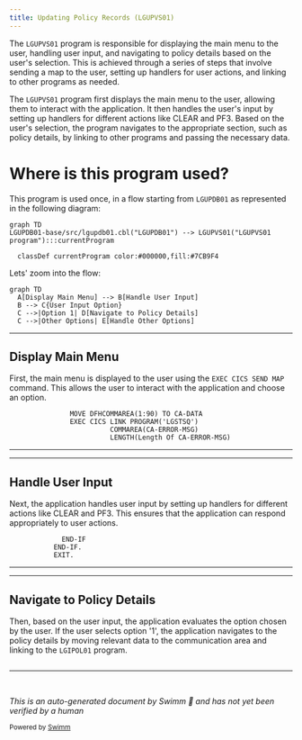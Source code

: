 ```yaml
---
title: Updating Policy Records (LGUPVS01)
---
```

The <SwmToken path="base/src/lgupvs01.cbl" pos="11:6:6" line-data="       PROGRAM-ID. LGUPVS01.">`LGUPVS01`</SwmToken> program is responsible for displaying the main menu to the user, handling user input, and navigating to policy details based on the user's selection. This is achieved through a series of steps that involve sending a map to the user, setting up handlers for user actions, and linking to other programs as needed.

The <SwmToken path="base/src/lgupvs01.cbl" pos="11:6:6" line-data="       PROGRAM-ID. LGUPVS01.">`LGUPVS01`</SwmToken> program first displays the main menu to the user, allowing them to interact with the application. It then handles the user's input by setting up handlers for different actions like CLEAR and PF3. Based on the user's selection, the program navigates to the appropriate section, such as policy details, by linking to other programs and passing the necessary data.

# Where is this program used?

This program is used once, in a flow starting from `LGUPDB01` as represented in the following diagram:

```mermaid
graph TD
LGUPDB01-base/src/lgupdb01.cbl("LGUPDB01") --> LGUPVS01("LGUPVS01 program"):::currentProgram

  classDef currentProgram color:#000000,fill:#7CB9F4
```

Lets' zoom into the flow:

```mermaid
graph TD
  A[Display Main Menu] --> B[Handle User Input]
  B --> C{User Input Option}
  C -->|Option 1| D[Navigate to Policy Details]
  C -->|Other Options| E[Handle Other Options]
```

<SwmSnippet path="/base/src/lgupvs01.cbl" line="199">

---

## Display Main Menu

First, the main menu is displayed to the user using the <SwmToken path="base/src/lgupvs01.cbl" pos="200:1:1" line-data="               EXEC CICS LINK PROGRAM(&#39;LGSTSQ&#39;)">`EXEC`</SwmToken>` `<SwmToken path="base/src/lgupvs01.cbl" pos="200:3:3" line-data="               EXEC CICS LINK PROGRAM(&#39;LGSTSQ&#39;)">`CICS`</SwmToken>` SEND MAP` command. This allows the user to interact with the application and choose an option.

```cobol
               MOVE DFHCOMMAREA(1:90) TO CA-DATA
               EXEC CICS LINK PROGRAM('LGSTSQ')
                         COMMAREA(CA-ERROR-MSG)
                         LENGTH(Length Of CA-ERROR-MSG)
```

---

</SwmSnippet>

<SwmSnippet path="/base/src/lgupvs01.cbl" line="204">

---

## Handle User Input

Next, the application handles user input by setting up handlers for different actions like CLEAR and PF3. This ensures that the application can respond appropriately to user actions.

```cobol
             END-IF
           END-IF.
           EXIT.

```

---

</SwmSnippet>

<SwmSnippet path="/base/src/lgupvs01.cbl" line="211">

---

## Navigate to Policy Details

Then, based on the user input, the application evaluates the option chosen by the user. If the user selects option '1', the application navigates to the policy details by moving relevant data to the communication area and linking to the `LGIPOL01` program.

```cobol

```

---

</SwmSnippet>

&nbsp;

*This is an auto-generated document by Swimm 🌊 and has not yet been verified by a human*

<SwmMeta version="3.0.0" repo-id="Z2l0aHViJTNBJTNBa3luZHJ5bC1jaWNzLWdlbmFwcCUzQSUzQVN3aW1tLURlbW8=" repo-name="kyndryl-cics-genapp"><sup>Powered by [Swimm](https://app.swimm.io/)</sup></SwmMeta>
